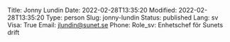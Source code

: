Title: Jonny Lundin
Date: 2022-02-28T13:35:20
Modified: 2022-02-28T13:35:20
Type: person
Slug: jonny-lundin
Status: published
Lang: sv
Visa: True
Email: jlundin@sunet.se
Phone: 
Role_sv: Enhetschef för Sunets drift
